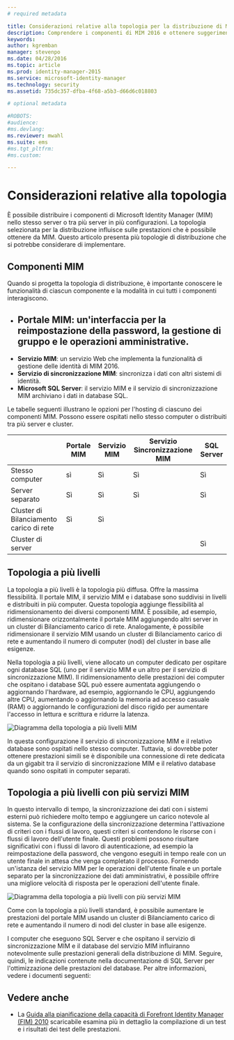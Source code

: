 ```yaml
---
# required metadata

title: Considerazioni relative alla topologia per la distribuzione di MIM | Microsoft Identity Manager
description: Comprendere i componenti di MIM 2016 e ottenere suggerimenti su come distribuirli nell'ambiente in uso.
keywords:
author: kgremban
manager: stevenpo
ms.date: 04/28/2016
ms.topic: article
ms.prod: identity-manager-2015
ms.service: microsoft-identity-manager
ms.technology: security
ms.assetid: 735dc357-dfba-4f68-a5b3-d66d6c018803

# optional metadata

#ROBOTS:
#audience:
#ms.devlang:
ms.reviewer: mwahl
ms.suite: ems
#ms.tgt_pltfrm:
#ms.custom:

---
```



# Considerazioni relative alla topologia
È possibile distribuire i componenti di Microsoft Identity Manager (MIM) nello stesso server o tra più server in più configurazioni. La topologia selezionata per la distribuzione influisce sulle prestazioni che è possibile ottenere da MIM. Questo articolo presenta più topologie di distribuzione che si potrebbe considerare di implementare.

## Componenti MIM
Quando si progetta la topologia di distribuzione, è importante conoscere le funzionalità di ciascun componente e la modalità in cui tutti i componenti interagiscono.

- **Portale MIM**: un'interfaccia per la reimpostazione della password, la gestione di gruppo e le operazioni amministrative.
    -
- **Servizio MIM**: un servizio Web che implementa la funzionalità di gestione delle identità di MIM 2016.
- **Servizio di sincronizzazione MIM**: sincronizza i dati con altri sistemi di identità.
- **Microsoft SQL Server**: il servizio MIM e il servizio di sincronizzazione MIM archiviano i dati in database SQL.

Le tabelle seguenti illustrano le opzioni per l'hosting di ciascuno dei componenti MIM. Possono essere ospitati nello stesso computer o distribuiti tra più server e cluster.

| | Portale MIM | Servizio MIM | Servizio Sincronizzazione MIM | SQL Server |
| --- | --- | --- | --- | --- |
| Stesso computer | sì | Sì | Sì | Sì |
| Server separato | Sì | Sì | Sì | Sì |
| Cluster di Bilanciamento carico di rete | Sì | Sì | | |
| Cluster di server | | | | Sì |


## Topologia a più livelli
La topologia a più livelli è la topologia più diffusa. Offre la massima flessibilità. Il portale MIM, il servizio MIM e i database sono suddivisi in livelli e distribuiti in più computer. Questa topologia aggiunge flessibilità al ridimensionamento dei diversi componenti MIM. È possibile, ad esempio, ridimensionare orizzontalmente il portale MIM aggiungendo altri server in un cluster di Bilanciamento carico di rete. Analogamente, è possibile ridimensionare il servizio MIM usando un cluster di Bilanciamento carico di rete e aumentando il numero di computer (nodi) del cluster in base alle esigenze.

Nella topologia a più livelli, viene allocato un computer dedicato per ospitare ogni database SQL (uno per il servizio MIM e un altro per il servizio di sincronizzazione MIM). Il ridimensionamento delle prestazioni dei computer che ospitano i database SQL può essere aumentata aggiungendo o aggiornando l'hardware, ad esempio, aggiornando le CPU, aggiungendo altre CPU, aumentando o aggiornando la memoria ad accesso casuale (RAM) o aggiornando le configurazioni del disco rigido per aumentare l'accesso in lettura e scrittura e ridurre la latenza.

![Diagramma della topologia a più livelli MIM](media/MIM-topo-multitier.png)

In questa configurazione il servizio di sincronizzazione MIM e il relativo database sono ospitati nello stesso computer. Tuttavia, si dovrebbe poter ottenere prestazioni simili se è disponibile una connessione di rete dedicata da un gigabit tra il servizio di sincronizzazione MIM e il relativo database quando sono ospitati in computer separati.


## Topologia a più livelli con più servizi MIM
In questo intervallo di tempo, la sincronizzazione dei dati con i sistemi esterni può richiedere molto tempo e aggiungere un carico notevole al sistema. Se la configurazione della sincronizzazione determina l'attivazione di criteri con i flussi di lavoro, questi criteri si contendono le risorse con i flussi di lavoro dell'utente finale. Questi problemi possono risultare significativi con i flussi di lavoro di autenticazione, ad esempio la reimpostazione della password, che vengono eseguiti in tempo reale con un utente finale in attesa che venga completato il processo. Fornendo un'istanza del servizio MIM per le operazioni dell'utente finale e un portale separato per la sincronizzazione dei dati amministrativi, è possibile offrire una migliore velocità di risposta per le operazioni dell'utente finale.

![Diagramma della topologia a più livelli con più servizi MIM](media/MIM-topo-multitier-multiservice.png)

Come con la topologia a più livelli standard, è possibile aumentare le prestazioni del portale MIM usando un cluster di Bilanciamento carico di rete e aumentando il numero di nodi del cluster in base alle esigenze.

I computer che eseguono SQL Server e che ospitano il servizio di sincronizzazione MIM e il database del servizio MIM influiranno notevolmente sulle prestazioni generali della distribuzione di MIM. Seguire, quindi, le indicazioni contenute nella documentazione di SQL Server per l'ottimizzazione delle prestazioni del database. Per altre informazioni, vedere i documenti seguenti:

## Vedere anche
- La [Guida alla pianificazione della capacità di Forefront Identity Manager (FIM) 2010](http://go.microsoft.com/fwlink/?LinkId=200180) scaricabile esamina più in dettaglio la compilazione di un test e i risultati dei test delle prestazioni.


<!--HONumber=Apr16_HO3-->


